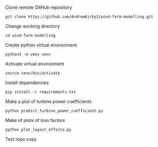 Clone remote GitHub repository
```
git clone https://github.com/AndrewKirby2/wind-farm-modelling.git
```
Change working directory
```
cd wind-farm-modelling
```
Create python virtual environment
```
python3 -m venv venv
```
Activate virtual environment
```
source venv/bin/activate
```
Install dependencies
```
pip install -r requirements.txt
```
Make a plot of turbine power coefficients
```
python predict_turbine_power_coefficient.py
```
Make of plots of loss factors
```
python plot_layout_effects.py
```
Test repo copy
